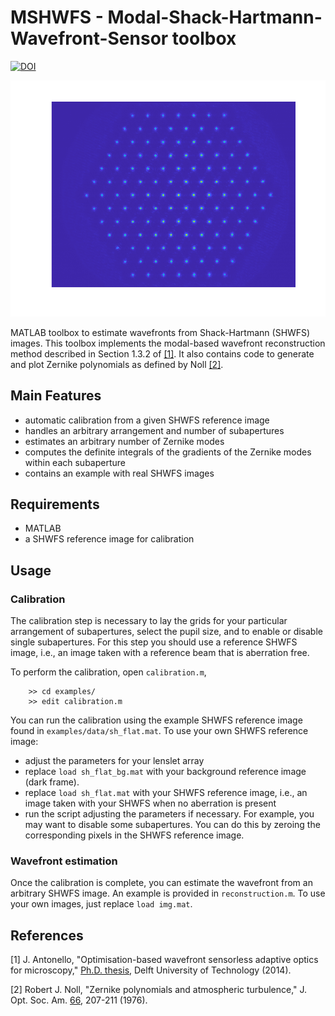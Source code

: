 # MSHWFS - Modal-Shack-Hartmann-Wavefront-Sensor toolbox

[![DOI](https://img.shields.io/badge/DOI-10.4233%2Fuuid%3Af98b3b8f--bdb8--41bb--8766--d0a15dae0e27-blue)](https://doi.org/10.4233/uuid:f98b3b8f-bdb8-41bb-8766-d0a15dae0e27)

![](./media/calibration.webp)

MATLAB toolbox to estimate wavefronts from Shack-Hartmann (SHWFS) images. This toolbox implements the modal-based wavefront reconstruction method described in Section 1.3.2 of [[1]](#1). It also contains code to generate and plot Zernike polynomials as defined by Noll [[2]](#2).

## Main Features

- automatic calibration from a given SHWFS reference image
- handles an arbitrary arrangement and number of subapertures
- estimates an arbitrary number of Zernike modes
- computes the definite integrals of the gradients of the Zernike modes within each subaperture
- contains an example with real SHWFS images 

## Requirements

- MATLAB
- a SHWFS reference image for calibration

## Usage

### Calibration
The calibration step is necessary to lay the grids for your particular arrangement of subapertures, select the pupil size, and to enable or disable single subapertures. For this step you should use a reference SHWFS image, i.e., an image taken with a reference beam that is aberration free.

To perform the calibration, open `calibration.m`,
```
    >> cd examples/
    >> edit calibration.m
```
You can run the calibration using the example SHWFS reference image found in
`examples/data/sh_flat.mat`. To use your own SHWFS reference image:
- adjust the parameters for your lenslet array
- replace `load sh_flat_bg.mat` with your background reference image (dark frame).
- replace `load sh_flat.mat` with your SHWFS reference image, i.e., an image taken with your SHWFS when no aberration is present
- run the script adjusting the parameters if necessary. For example, you may want to disable some subapertures. You can do this by zeroing the corresponding pixels in the SHWFS reference image.

### Wavefront estimation
Once the calibration is complete, you can estimate the wavefront from an arbitrary SHWFS image. An example is provided in `reconstruction.m`. To use your own images, just replace `load img.mat`.

## References
<a id="1">[1]</a> J. Antonello, "Optimisation-based wavefront sensorless adaptive optics for microscopy," [Ph.D. thesis](https://doi.org/10.4233/uuid:f98b3b8f-bdb8-41bb-8766-d0a15dae0e27), Delft University of Technology (2014). 

<a id="2">[2]</a> Robert J. Noll, "Zernike polynomials and atmospheric turbulence," J. Opt. Soc. Am. [66](https://doi.org/10.1364/JOSA.66.000207), 207-211 (1976).

